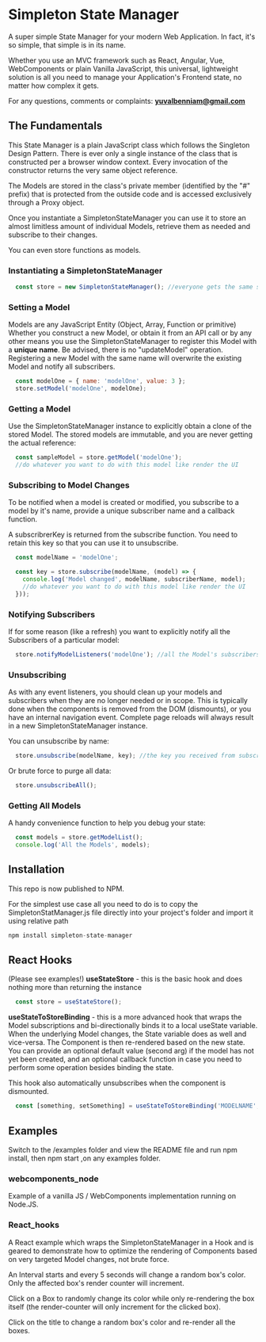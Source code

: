 # Simpleton State Manager

A super simple State Manager for your modern Web Application.
In fact, it's so simple, that simple is in its name.

Whether you use an MVC framework such as React, Angular, Vue, WebComponents or plain Vanilla JavaScript,
this universal, lightweight solution is all you need to manage your Application's Frontend state, no matter how complex it gets.

For any questions, comments or complaints: **yuvalbenniam@gmail.com**

## The Fundamentals

This State Manager is a plain JavaScript class which follows the Singleton Design Pattern.
There is ever only a single instance of the class that is constructed per a browser window context.
Every invocation of the constructor returns the very same object reference.

The Models are stored in the class's private member (identified by the "#" prefix) that is protected from the outside code and is accessed exclusively through a Proxy object.

Once you instantiate a SimpletonStateManager you can use it to store an almost limitless amount of individual Models, 
retrieve them as needed and subscribe to their changes.

You can even store functions as models.

### Instantiating a SimpletonStateManager

```javascript
  const store = new SimpletonStateManager(); //everyone gets the same static instance
```

### Setting a Model

Models are any JavaScript Entity (Object, Array, Function or primitive)
Whether you construct a new Model, or obtain it from an API call or by any other means you use the SimpletonStateManager to register this Model with a **unique name**.
Be advised, there is no "updateModel" operation. Registering a new Model with the same name will overwrite the existing Model and notify all subscribers.

```javascript
  const modelOne = { name: 'modelOne', value: 3 };
  store.setModel('modelOne', modelOne);
```

### Getting a Model

Use the SimpletonStateManager instance to explicitly obtain a clone of the stored Model. The stored models are immutable, and you are never getting the actual reference:

```javascript
  const sampleModel = store.getModel('modelOne');
  //do whatever you want to do with this model like render the UI
```

### Subscribing to Model Changes

To be notified when a model is created or modified, you subscribe to a model by it's name, provide a unique subscriber name and a callback function.

A subscribrerKey is returned from the subscribe function. You need to retain this key so that you can use it to unsubscribe.

```javascript
  const modelName = 'modelOne';

  const key = store.subscribe(modelName, (model) => { 
    console.log('Model changed', modelName, subscriberName, model);
    //do whatever you want to do with this model like render the UI
  }));
```

### Notifying Subscribers

If for some reason (like a refresh) you want to explicitly notify all the Subscribers of a particular model:

```javascript
  store.notifyModelListeners('modelOne'); //all the Model's subscribers will be notified
```

### Unsubscribing

As with any event listeners, you should clean up your models and subscribers when they are no longer needed or in scope. 
This is typically done when the components is removed from the DOM (dismounts), or you have an internal navigation event.
Complete page reloads will always result in a new SimpletonStateManager instance.
  
You can unsubscribe by name:

```javascript
  store.unsubscribe(modelName, key); //the key you received from subscribe()
```
Or brute force to purge all data:

```javascript
  store.unsubscribeAll();
```

### Getting All Models

A handy convenience function to help you debug your state:

```javascript
  const models = store.getModelList();
  console.log('All the Models', models);
```

## Installation

This repo is now published to NPM.

For the simplest use case all you need to do is to copy the SimpletonStatManager.js file directly into your project's folder and import it using relative path

```javascript
npm install simpleton-state-manager
```

## React Hooks
(Please see examples!)
**useStateStore** - this is the basic hook and does nothing more than returning the instance 
  ```javascript
    const store = useStateStore();
  ```

**useStateToStoreBinding** - this is a more advanced hook that wraps the Model subscriptions and bi-directionally binds it to a local useState variable. When the underlying Model changes, the State variable does as well and vice-versa. The Component is then re-rendered based on the new state. You can provide an optional default value (second arg) if the model has not yet been created, and an optional callback function in case you need to perform some operation besides binding the state.

This hook also automatically unsubscribes when the component is dismounted.

  ```javascript
    const [something, setSomething] = useStateToStoreBinding('MODELNAME', [], callback);
  ```

## Examples

Switch to the /examples folder and view the README file and run npm install, then npm start ,on any examples folder.

### webcomponents_node
Example of a vanilla JS / WebComponents implementation running on Node.JS.

### React_hooks
A React example which wraps the SimpletonStateManager in a Hook and is geared to demonstrate how to optimize the rendering of Components based on very targeted Model changes, not brute force.

An Interval starts and every 5 seconds will change a random box's color. Only the affected box's render counter will increment.

Click on a Box to randomly change its color while only re-rendering the box itself (the render-counter will only increment for the clicked box).

Click on the title to change a random box's color and re-render all the boxes.


